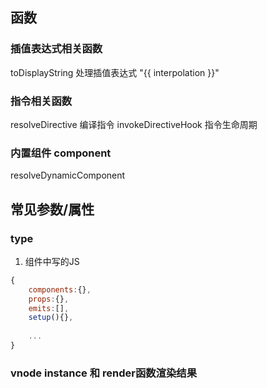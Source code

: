 ## 函数
### 插值表达式相关函数

  toDisplayString 处理插值表达式 "{{ interpolation  }}"
### 指令相关函数
resolveDirective 编译指令
invokeDirectiveHook 指令生命周期

### 内置组件 component
resolveDynamicComponent



## 常见参数/属性 
### type

1. 组件中写的JS

```js
{
    components:{},
    props:{},
    emits:[],
    setup(){},
 	
	...
}
```



### vnode instance 和 render函数渲染结果

